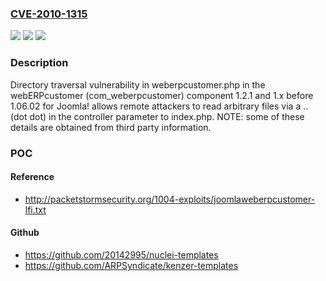 ### [CVE-2010-1315](https://cve.mitre.org/cgi-bin/cvename.cgi?name=CVE-2010-1315)
![](https://img.shields.io/static/v1?label=Product&message=n%2Fa&color=blue)
![](https://img.shields.io/static/v1?label=Version&message=n%2Fa&color=blue)
![](https://img.shields.io/static/v1?label=Vulnerability&message=n%2Fa&color=brighgreen)

### Description

Directory traversal vulnerability in weberpcustomer.php in the webERPcustomer (com_weberpcustomer) component 1.2.1 and 1.x before 1.06.02 for Joomla! allows remote attackers to read arbitrary files via a .. (dot dot) in the controller parameter to index.php.  NOTE: some of these details are obtained from third party information.

### POC

#### Reference
- http://packetstormsecurity.org/1004-exploits/joomlaweberpcustomer-lfi.txt

#### Github
- https://github.com/20142995/nuclei-templates
- https://github.com/ARPSyndicate/kenzer-templates

